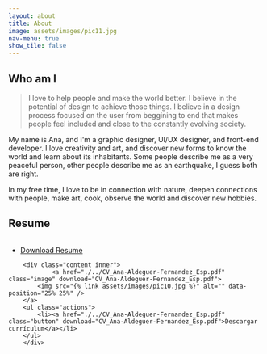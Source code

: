 ```yaml
---
layout: about
title: About
image: assets/images/pic11.jpg
nav-menu: true
show_tile: false
---
```


<section id="one">
<h2>Who am I</h2>

<!-- Blockquote -->
<blockquote>I love to help people and make the world better. I believe in the potential of design to achieve those things. I believe in a design process focused on the user from beggining to end that makes people feel included and close to the constantly evolving society.</blockquote>

My name is Ana, and I'm a graphic designer, UI/UX designer, and front-end developer. I love creativity and art, and discover new forms to know the world and learn about its inhabitants. Some people describe me as a very peaceful person, other people describe me as an earthquake, I guess both are right.

In my free time, I love to be in connection with nature, deepen connections with people, make art, cook, observe the world and discover new hobbies.

</section>

<section id="two">
<h2>Resume</h2>
</section>

<section class="special" id="three">
    <div class="content inner">
<a href="./../CV_Ana-Aldeguer-Fernandez_Eng.pdf" class="image" download="CV_Ana-Aldeguer-Fernandez_Eng.pdf">
			<img src="{% link assets/images/pic10.jpg %}" alt="" data-position="25% 25%" />
		</a>
        <ul class="actions">
    		<li><a href="./../CV_Ana-Aldeguer-Fernandez_Eng.pdf" class="button" download="CV_Ana-Aldeguer-Fernandez_Eng.pdf">Download Resume</a></li>
    	</ul>
    </div>

    	<div class="content inner">
    			<a href="./../CV_Ana-Aldeguer-Fernandez_Esp.pdf" class="image" download="CV_Ana-Aldeguer-Fernandez_Esp.pdf">
    		<img src="{% link assets/images/pic10.jpg %}" alt="" data-position="25% 25%" />
    	</a>
        <ul class="actions">
    		<li><a href="./../CV_Ana-Aldeguer-Fernandez_Esp.pdf" class="button" download="CV_Ana-Aldeguer-Fernandez_Esp.pdf">Descargar currículum</a></li>
    	</ul>
    	</div>

</section>

